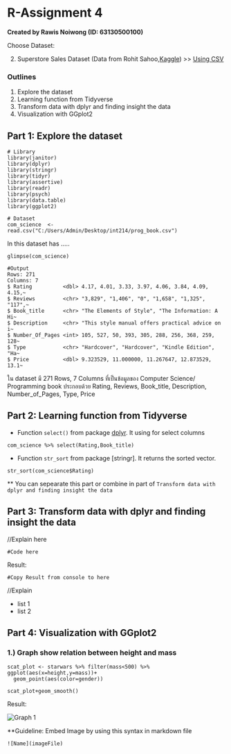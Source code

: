 # R-Assignment 4

**Created by Rawis Noiwong (ID: 63130500100)**

Choose Dataset:

2. Superstore Sales Dataset (Data from Rohit Sahoo,[Kaggle](https://www.kaggle.com/rohitsahoo/sales-forecasting)) >> [Using CSV](https://raw.githubusercontent.com/safesit23/INT214-Statistics/main/datasets/superstore_sales.csv)


### Outlines
1. Explore the dataset
2. Learning function from Tidyverse
3. Transform data with dplyr and finding insight the data
4. Visualization with GGplot2

## Part 1: Explore the dataset

```
# Library
library(janitor)
library(dplyr)
library(stringr)
library(tidyr)
library(assertive)
library(readr)
library(psych)
library(data.table)
library(ggplot2)

# Dataset
com_science  <- read.csv("C:/Users/Admin/Desktop/int214/prog_book.csv")
```

In this dataset has .....
```
glimpse(com_science)

#Output
Rows: 271
Columns: 7
$ Rating          <dbl> 4.17, 4.01, 3.33, 3.97, 4.06, 3.84, 4.09, 4.15,~
$ Reviews         <chr> "3,829", "1,406", "0", "1,658", "1,325", "117",~
$ Book_title      <chr> "The Elements of Style", "The Information: A Hi~
$ Description     <chr> "This style manual offers practical advice on i~
$ Number_Of_Pages <int> 105, 527, 50, 393, 305, 288, 256, 368, 259, 128~
$ Type            <chr> "Hardcover", "Hardcover", "Kindle Edition", "Ha~
$ Price           <dbl> 9.323529, 11.000000, 11.267647, 12.873529, 13.1~
```
ใน dataset มี 271 Rows, 7 Columns ที่เป็นข้อมูลของ Computer Science/ Programming book ประกอบด้วย Rating, Reviews, Book_title, Description, Number_of_Pages, Type, Price

## Part 2: Learning function from Tidyverse

- Function `select()` from package [dplyr](https://dplyr.tidyverse.org/articles/dplyr.html#select-columns-with-select). It using for select columns

```
com_science %>% select(Rating,Book_title)
```
- Function `str_sort` from package [stringr]. It returns the sorted vector.

```
str_sort(com_science$Rating)
```

** You can sepearate this part or combine in part of `Transform data with dplyr and finding insight the data`

## Part 3: Transform data with dplyr and finding insight the data

//Explain here

```
#Code here
```

Result:

```
#Copy Result from console to here
```
//Explain

- list 1
- list 2

## Part 4: Visualization with GGplot2
### 1.) Graph show relation between height and mass
```
scat_plot <- starwars %>% filter(mass<500) %>% ggplot(aes(x=height,y=mass))+
  geom_point(aes(color=gender))

scat_plot+geom_smooth()
```
Result:

![Graph 1](graph1.png)

**Guideline:
Embed Image by using this syntax in markdown file
````
![Name](imageFile)
````
